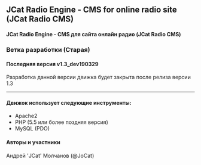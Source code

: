 ## JCat Radio Engine - CMS for online radio site (JCat Radio CMS)
#### JCat Radio Engine - CMS для сайта онлайн радио (JCat Radio CMS)

### Ветка разработки (Старая)
#### Последняя версия v1.3_dev190329

Разработка данной версии движка будет закрыта после релиза версии 1.3

---

#### Движок использует следующие инструменты:
* Apache2
* PHP (5.5 или более поздняя версия)
* MySQL (PDO)

#### Авторы и участники
Андрей 'JCat' Молчанов (@JoCat)